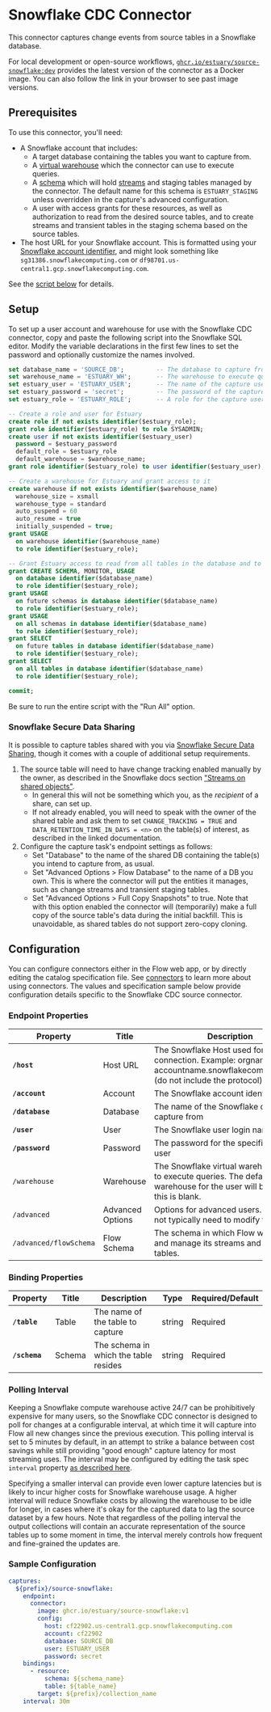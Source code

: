 # Snowflake CDC Connector

This connector captures change events from source tables in a Snowflake database.

For local development or open-source workflows, [`ghcr.io/estuary/source-snowflake:dev`](https://ghcr.io/estuary/source-snowflake:dev) provides the latest version of the connector as a Docker image. You can also follow the link in your browser to see past image versions.

## Prerequisites

To use this connector, you'll need:

* A Snowflake account that includes:
    * A target database containing the tables you want to capture from.
    * A [virtual warehouse](https://docs.snowflake.com/en/user-guide/warehouses) which the connector can use to execute queries.
    * A [schema](https://docs.snowflake.com/en/sql-reference/ddl-database.html) which will hold [streams](https://docs.snowflake.com/en/user-guide/streams-intro) and staging tables managed by the connector. The default name for this schema is `ESTUARY_STAGING` unless overridden in the capture's advanced configuration.
    * A user with access grants for these resources, as well as authorization to read from the desired source tables, and to create streams and transient tables in the staging schema based on the source tables.
* The host URL for your Snowflake account. This is formatted using your [Snowflake account identifier](https://docs.snowflake.com/en/user-guide/admin-account-identifier.html#where-are-account-identifiers-used), and might look something like `sg31386.snowflakecomputing.com` or `df98701.us-central1.gcp.snowflakecomputing.com`.

See the [script below](#setup) for details.

## Setup

To set up a user account and warehouse for use with the Snowflake CDC connector,
copy and paste the following script into the Snowflake SQL editor. Modify the
variable declarations in the first few lines to set the password and optionally
customize the names involved.

```sql
set database_name = 'SOURCE_DB';         -- The database to capture from
set warehouse_name = 'ESTUARY_WH';       -- The warehouse to execute queries in
set estuary_user = 'ESTUARY_USER';       -- The name of the capture user
set estuary_password = 'secret';         -- The password of the capture user
set estuary_role = 'ESTUARY_ROLE';       -- A role for the capture user's permissions

-- Create a role and user for Estuary
create role if not exists identifier($estuary_role);
grant role identifier($estuary_role) to role SYSADMIN;
create user if not exists identifier($estuary_user)
  password = $estuary_password
  default_role = $estuary_role
  default_warehouse = $warehouse_name;
grant role identifier($estuary_role) to user identifier($estuary_user);

-- Create a warehouse for Estuary and grant access to it
create warehouse if not exists identifier($warehouse_name)
  warehouse_size = xsmall
  warehouse_type = standard
  auto_suspend = 60
  auto_resume = true
  initially_suspended = true;
grant USAGE
  on warehouse identifier($warehouse_name)
  to role identifier($estuary_role);

-- Grant Estuary access to read from all tables in the database and to create a staging schema
grant CREATE SCHEMA, MONITOR, USAGE
  on database identifier($database_name)
  to role identifier($estuary_role);
grant USAGE
  on future schemas in database identifier($database_name)
  to role identifier($estuary_role);
grant USAGE
  on all schemas in database identifier($database_name)
  to role identifier($estuary_role);
grant SELECT
  on future tables in database identifier($database_name)
  to role identifier($estuary_role);
grant SELECT
  on all tables in database identifier($database_name)
  to role identifier($estuary_role);

commit;
```

Be sure to run the entire script with the "Run All" option.

### Snowflake Secure Data Sharing

It is possible to capture tables shared with you via [Snowflake Secure Data Sharing](https://docs.snowflake.com/en/user-guide/data-sharing-intro), though it comes with a couple of additional setup requirements.

1. The source table will need to have change tracking enabled manually by the owner, as described in the Snowflake docs section ["Streams on shared objects"](https://docs.snowflake.com/en/user-guide/data-sharing-provider#streams-on-shared-objects).
   - In general this will not be something which you, as the _recipient_ of a share, can set up.
   - If not already enabled, you will need to speak with the owner of the shared table and ask them to set `CHANGE_TRACKING = TRUE` and `DATA_RETENTION_TIME_IN_DAYS = <n>` on the table(s) of interest, as described in the linked documentation.
2. Configure the capture task's endpoint settings as follows:
   - Set "Database" to the name of the shared DB containing the table(s) you intend to capture from, as usual.
   - Set "Advanced Options > Flow Database" to the name of a DB you own. This is where the connector will put the entities it manages, such as change streams and transient staging tables.
   - Set "Advanced Options > Full Copy Snapshots" to true. Note that with this option enabled the connector will (temporarily) make a full copy of the source table's data during the initial backfill. This is unavoidable, as shared tables do not support zero-copy cloning.

## Configuration

You can configure connectors either in the Flow web app, or by directly editing the catalog specification file. See [connectors](https://docs.estuary.dev/concepts/connectors/#using-connectors) to learn more about using connectors. The values and specification sample below provide configuration details specific to the Snowflake CDC source connector.

### Endpoint Properties

| Property | Title | Description | Type | Required/Default |
|---|---|---|---|---|
| **`/host`** | Host URL | The Snowflake Host used for the connection. Example: orgname-accountname.snowflakecomputing.com (do not include the protocol). | string | Required |
| **`/account`** | Account | The Snowflake account identifier | string | Required |
| **`/database`** | Database | The name of the Snowflake database to capture from | string | Required |
| **`/user`** | User | The Snowflake user login name | string | Required |
| **`/password`** | Password | The password for the specified login user | string | Required |
| `/warehouse` | Warehouse | The Snowflake virtual warehouse used to execute queries. The default warehouse for the user will be used if this is blank. | string |  |
| `/advanced`                     | Advanced Options    | Options for advanced users. You should not typically need to modify these.                                                                  | object  |                            |
| `/advanced/flowSchema` | Flow Schema | The schema in which Flow will create and manage its streams and staging tables. | string  | ESTUARY_STAGING |

### Binding Properties

| Property | Title | Description | Type | Required/Default |
|---|---|---|---|---|
| **`/table`** | Table | The name of the table to capture | string | Required |
| **`/schema`** | Schema | The schema in which the table resides | string | Required |

### Polling Interval

Keeping a Snowflake compute warehouse active 24/7 can be prohibitively expensive for many users,
so the Snowflake CDC connector is designed to poll for changes at a configurable interval, at
which time it will capture into Flow all new changes since the previous execution. This polling
interval is set to 5 minutes by default, in an attempt to strike a balance between cost savings
while still providing "good enough" capture latency for most streaming uses. The interval may
be configured by editing the task spec `interval` property [as described here](https://docs.estuary.dev/concepts/captures/#specification).

Specifying a smaller interval can provide even lower capture latencies but is likely to incur
higher costs for Snowflake warehouse usage. A higher interval will reduce Snowflake costs by
allowing the warehouse to be idle for longer, in cases where it's okay for the captured data
to lag the source dataset by a few hours. Note that regardless of the polling interval the
output collections will contain an accurate representation of the source tables up to some
moment in time, the interval merely controls how frequent and fine-grained the updates are.

### Sample Configuration

```yaml
captures:
  ${prefix}/source-snowflake:
    endpoint:
      connector:
        image: ghcr.io/estuary/source-snowflake:v1
        config:
          host: cf22902.us-central1.gcp.snowflakecomputing.com
          account: cf22902
          database: SOURCE_DB
          user: ESTUARY_USER
          password: secret
    bindings:
      - resource:
          schema: ${schema_name}
          table: ${table_name}
        target: ${prefix}/collection_name
    interval: 30m
```
